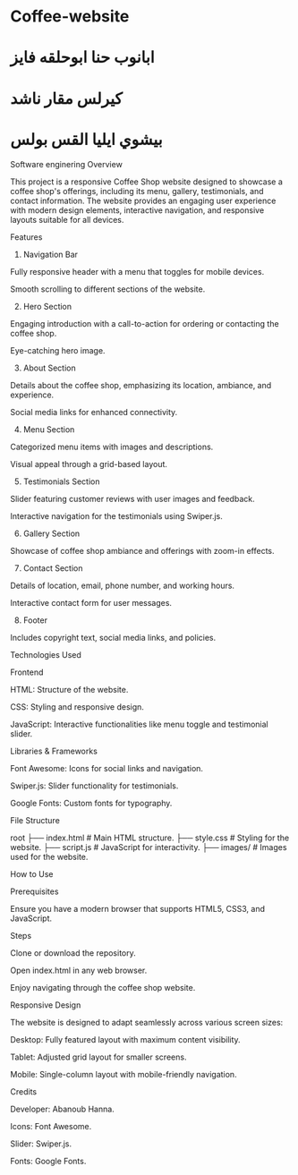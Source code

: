 # Coffee-website
# ابانوب حنا ابوحلقه فايز 
# كيرلس مقار ناشد 
# بيشوي ايليا القس بولس
Software enginering 
Overview

This project is a responsive Coffee Shop website designed to showcase a coffee shop's offerings, including its menu, gallery, testimonials, and contact information. The website provides an engaging user experience with modern design elements, interactive navigation, and responsive layouts suitable for all devices.

Features

1. Navigation Bar

Fully responsive header with a menu that toggles for mobile devices.

Smooth scrolling to different sections of the website.

2. Hero Section

Engaging introduction with a call-to-action for ordering or contacting the coffee shop.

Eye-catching hero image.

3. About Section

Details about the coffee shop, emphasizing its location, ambiance, and experience.

Social media links for enhanced connectivity.

4. Menu Section

Categorized menu items with images and descriptions.

Visual appeal through a grid-based layout.

5. Testimonials Section

Slider featuring customer reviews with user images and feedback.

Interactive navigation for the testimonials using Swiper.js.

6. Gallery Section

Showcase of coffee shop ambiance and offerings with zoom-in effects.

7. Contact Section

Details of location, email, phone number, and working hours.

Interactive contact form for user messages.

8. Footer

Includes copyright text, social media links, and policies.

Technologies Used

Frontend

HTML: Structure of the website.

CSS: Styling and responsive design.

JavaScript: Interactive functionalities like menu toggle and testimonial slider.

Libraries & Frameworks

Font Awesome: Icons for social links and navigation.

Swiper.js: Slider functionality for testimonials.

Google Fonts: Custom fonts for typography.

File Structure

root
├── index.html   # Main HTML structure.
├── style.css    # Styling for the website.
├── script.js    # JavaScript for interactivity.
├── images/      # Images used for the website.

How to Use

Prerequisites

Ensure you have a modern browser that supports HTML5, CSS3, and JavaScript.

Steps

Clone or download the repository.

Open index.html in any web browser.

Enjoy navigating through the coffee shop website.

Responsive Design

The website is designed to adapt seamlessly across various screen sizes:

Desktop: Fully featured layout with maximum content visibility.

Tablet: Adjusted grid layout for smaller screens.

Mobile: Single-column layout with mobile-friendly navigation.

Credits

Developer: Abanoub Hanna.

Icons: Font Awesome.

Slider: Swiper.js.

Fonts: Google Fonts.